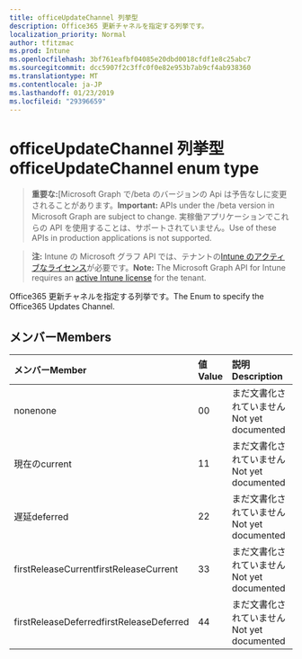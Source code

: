 ```yaml
---
title: officeUpdateChannel 列挙型
description: Office365 更新チャネルを指定する列挙です。
localization_priority: Normal
author: tfitzmac
ms.prod: Intune
ms.openlocfilehash: 3bf761eafbf04085e20dbd0018cfdf1e8c25abc7
ms.sourcegitcommit: dcc5907f2c3ffc0f0e82e953b7ab9cf4ab938360
ms.translationtype: MT
ms.contentlocale: ja-JP
ms.lasthandoff: 01/23/2019
ms.locfileid: "29396659"
---
```

# <a name="officeupdatechannel-enum-type"></a><span data-ttu-id="9b89a-103">officeUpdateChannel 列挙型</span><span class="sxs-lookup"><span data-stu-id="9b89a-103">officeUpdateChannel enum type</span></span>

> <span data-ttu-id="9b89a-104">**重要な:**[Microsoft Graph で/beta のバージョンの Api は予告なしに変更されることがあります。</span><span class="sxs-lookup"><span data-stu-id="9b89a-104">**Important:** APIs under the /beta version in Microsoft Graph are subject to change.</span></span> <span data-ttu-id="9b89a-105">実稼働アプリケーションでこれらの API を使用することは、サポートされていません。</span><span class="sxs-lookup"><span data-stu-id="9b89a-105">Use of these APIs in production applications is not supported.</span></span>

> <span data-ttu-id="9b89a-106">**注:** Intune の Microsoft グラフ API では、テナントの[Intune のアクティブなライセンス](https://go.microsoft.com/fwlink/?linkid=839381)が必要です。</span><span class="sxs-lookup"><span data-stu-id="9b89a-106">**Note:** The Microsoft Graph API for Intune requires an [active Intune license](https://go.microsoft.com/fwlink/?linkid=839381) for the tenant.</span></span>

<span data-ttu-id="9b89a-107">Office365 更新チャネルを指定する列挙です。</span><span class="sxs-lookup"><span data-stu-id="9b89a-107">The Enum to specify the Office365 Updates Channel.</span></span>

## <a name="members"></a><span data-ttu-id="9b89a-108">メンバー</span><span class="sxs-lookup"><span data-stu-id="9b89a-108">Members</span></span>
|<span data-ttu-id="9b89a-109">メンバー</span><span class="sxs-lookup"><span data-stu-id="9b89a-109">Member</span></span>|<span data-ttu-id="9b89a-110">値</span><span class="sxs-lookup"><span data-stu-id="9b89a-110">Value</span></span>|<span data-ttu-id="9b89a-111">説明</span><span class="sxs-lookup"><span data-stu-id="9b89a-111">Description</span></span>|
|:---|:---|:---|
|<span data-ttu-id="9b89a-112">none</span><span class="sxs-lookup"><span data-stu-id="9b89a-112">none</span></span>|<span data-ttu-id="9b89a-113">0</span><span class="sxs-lookup"><span data-stu-id="9b89a-113">0</span></span>|<span data-ttu-id="9b89a-114">まだ文書化されていません</span><span class="sxs-lookup"><span data-stu-id="9b89a-114">Not yet documented</span></span>|
|<span data-ttu-id="9b89a-115">現在の</span><span class="sxs-lookup"><span data-stu-id="9b89a-115">current</span></span>|<span data-ttu-id="9b89a-116">1</span><span class="sxs-lookup"><span data-stu-id="9b89a-116">1</span></span>|<span data-ttu-id="9b89a-117">まだ文書化されていません</span><span class="sxs-lookup"><span data-stu-id="9b89a-117">Not yet documented</span></span>|
|<span data-ttu-id="9b89a-118">遅延</span><span class="sxs-lookup"><span data-stu-id="9b89a-118">deferred</span></span>|<span data-ttu-id="9b89a-119">2</span><span class="sxs-lookup"><span data-stu-id="9b89a-119">2</span></span>|<span data-ttu-id="9b89a-120">まだ文書化されていません</span><span class="sxs-lookup"><span data-stu-id="9b89a-120">Not yet documented</span></span>|
|<span data-ttu-id="9b89a-121">firstReleaseCurrent</span><span class="sxs-lookup"><span data-stu-id="9b89a-121">firstReleaseCurrent</span></span>|<span data-ttu-id="9b89a-122">3</span><span class="sxs-lookup"><span data-stu-id="9b89a-122">3</span></span>|<span data-ttu-id="9b89a-123">まだ文書化されていません</span><span class="sxs-lookup"><span data-stu-id="9b89a-123">Not yet documented</span></span>|
|<span data-ttu-id="9b89a-124">firstReleaseDeferred</span><span class="sxs-lookup"><span data-stu-id="9b89a-124">firstReleaseDeferred</span></span>|<span data-ttu-id="9b89a-125">4</span><span class="sxs-lookup"><span data-stu-id="9b89a-125">4</span></span>|<span data-ttu-id="9b89a-126">まだ文書化されていません</span><span class="sxs-lookup"><span data-stu-id="9b89a-126">Not yet documented</span></span>|




